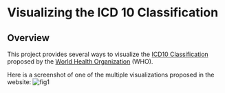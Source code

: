 Visualizing the ICD 10 Classification
===================



Overview
--------
This project provides several ways to visualize the [ICD10 Classification](https://en.wikipedia.org/wiki/ICD-10) proposed by the [World Health Organization](https://en.wikipedia.org/wiki/World_Health_Organization) (WHO).

Here is a screenshot of one of the multiple visualizations proposed in the website:
![fig1](www/Screen_Shot_ShinyCOMO.png)






